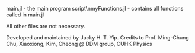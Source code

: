 main.jl - the main program script\nmyFunctions.jl - contains all functions called in main.jl

All other files are not necessary.

Developed and maintained by Jacky H. T. Yip. Credits to Prof. Ming-Chung Chu, Xiaoxiong, Kim, Cheong @ DDM group, CUHK Physics
